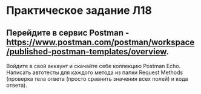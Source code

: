 # Практическое задание Л18
## Перейдите в сервис Postman - https://www.postman.com/postman/workspace/published-postman-templates/overview.
Войдите в свой аккаунт и скачайте себе коллекцию Postman Echo.
Написать автотесты для каждого метода из папки Request Methods (проверка тела ответа (просто сравнить значения всех полей) и кода ответа).